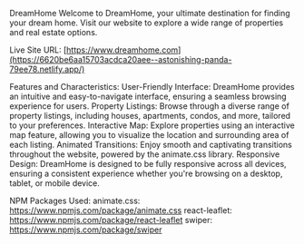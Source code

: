DreamHome
Welcome to DreamHome, your ultimate destination for finding your dream home. Visit our website to explore a wide range of properties and real estate options.

Live Site URL: [https://www.dreamhome.com](https://6620be6aa15703acdca20aee--astonishing-panda-79ee78.netlify.app/)

Features and Characteristics:
User-Friendly Interface: DreamHome provides an intuitive and easy-to-navigate interface, ensuring a seamless browsing experience for users.
Property Listings: Browse through a diverse range of property listings, including houses, apartments, condos, and more, tailored to your preferences.
Interactive Map: Explore properties using an interactive map feature, allowing you to visualize the location and surrounding area of each listing.
Animated Transitions: Enjoy smooth and captivating transitions throughout the website, powered by the animate.css library.
Responsive Design: DreamHome is designed to be fully responsive across all devices, ensuring a consistent experience whether you're browsing on a desktop, tablet, or mobile device.

NPM Packages Used:
animate.css: https://www.npmjs.com/package/animate.css
react-leaflet: https://www.npmjs.com/package/react-leaflet
swiper: https://www.npmjs.com/package/swiper
